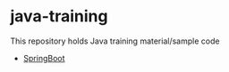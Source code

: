 # java-training

This repository holds Java training material/sample code

  * [SpringBoot](https://github.com/WhiteHatLearningProducts/java-training/tree/main/springboot)
